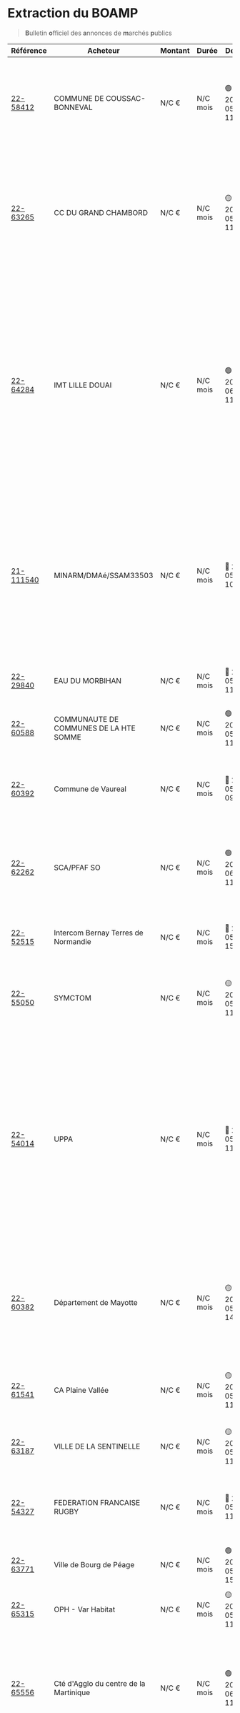# Extraction du BOAMP
> **B**ulletin **o**fficiel des **a**nnonces de **m**archés **p**ublics

| Référence | Acheteur | Montant | Durée | Deadline | Résumé | Mot clé|
|---|---|---|---|---|---|---|
| [22-58412](https://www.boamp.fr/avis/detail/22-58412) | COMMUNE DE COUSSAC-BONNEVAL | N/C € | N/C mois | 🟢 2022-05-31 11:00:00 | Étude de programmation pour une opération de réhabilitation et d'aménagement d'un site en vue de l'accueil principal d'un tiers lieu hybride à Coussac-Bonneval | *hybride*|
| [22-63265](https://www.boamp.fr/avis/detail/22-63265) | CC DU GRAND CHAMBORD | N/C € | N/C mois | 🟡 2022-05-24 11:00:00 | Mission d'Assistance à Maitrise d'Ouvrage pour le renouvellement de la gestion déléguée sur le centre aquatique du Grand Chambord et plus largement sur les équipements nautiques du territoire. | *centre de donnees*|
| [22-64284](https://www.boamp.fr/avis/detail/22-64284) | IMT LILLE DOUAI | N/C € | N/C mois | 🟢 2022-06-08 11:00:00 | Le présent marché a pour objet l'achat et la livraison de deux analyseurs intégrant la technologie CAPS (Cavity Attenuated Phase Shift) pour la mesure du NO2 présent dans l'air à l'état de traces.Ces équipements sont destinés à une utilisation en recherche pour répondre au besoin du Centre d'Enseignement, Recherche et Innovation en Energie et Environnement d'IMT Nord Europe (CERI EE). | *centre de donnees*|
| [21-111540](https://www.boamp.fr/avis/detail/21-111540) | MINARM/DMAé/SSAM33503 | N/C € | N/C mois | 🔴 2022-05-16 10:00:00 | Maintien en Condition Opérationnelle (MCO) des équipements spéciaux d'infrastructure (courants forts, courants faibles, incendie, climatisation et portes) du module durci du Système de Dernier Recours (SYDEREC) de la base aérienne 118 de Mont de Marsan | *infrastructures systemes*|
| [22-29840](https://www.boamp.fr/avis/detail/22-29840) | EAU DU MORBIHAN | N/C € | N/C mois | 🔴 2022-05-16 11:00:00 | Plan de Reprise d'Activité - Hébergement de données répliquées | *serveur*|
| [22-60588](https://www.boamp.fr/avis/detail/22-60588) | COMMUNAUTE DE COMMUNES DE LA HTE SOMME | N/C € | N/C mois | 🟢 2022-05-31 11:00:00 | Remplacement sur serveur informatique et prestations de service | *serveur*|
| [22-60392](https://www.boamp.fr/avis/detail/22-60392) | Commune de Vaureal | N/C € | N/C mois | 🔴 2022-05-13 09:00:00 | Fourniture et installation d'un équipement de projection numérique et 3D pour le cinéma municipal 'L'Antarès' | *serveur*|
| [22-62262](https://www.boamp.fr/avis/detail/22-62262) | SCA/PFAF SO | N/C € | N/C mois | 🟢 2022-06-07 11:00:00 | Réalisation de documentation technique au profit du Centre de Documentation Technique de l'Armée de l'Air (CDTAA) de Romorantin (41) | *microsoft*|
| [22-52515](https://www.boamp.fr/avis/detail/22-52515) | Intercom Bernay Terres de Normandie | N/C € | N/C mois | 🔴 2022-05-13 15:00:00 | Fourniture d'un logiciel de gestion administrative et financière du service déchets ménagers | *logiciels*|
| [22-55050](https://www.boamp.fr/avis/detail/22-55050) | SYMCTOM | N/C € | N/C mois | 🟡 2022-05-19 11:00:00 | Fourniture d'un logiciel de gestion des contenants de collecte des déchets ménagers et de la redevance incitative | *logiciels*|
| [22-54014](https://www.boamp.fr/avis/detail/22-54014) | UPPA | N/C € | N/C mois | 🔴 2022-05-13 11:00:00 | Le présent marché a pour objet de fournir à l'Université de Pau et des pays de l'Adour (UPPA) un programme informatique (logiciel s'exécutant sur un système d'exploitation Linux) de génération procédurale de géométries urbaines pour l'étude thermique de villes réelles et idéalisées, ainsi qu'une formation indispensable à la mise en service de ce logiciel. | *logiciels*|
| [22-60382](https://www.boamp.fr/avis/detail/22-60382) | Département de Mayotte | N/C € | N/C mois | 🟡 2022-05-24 14:00:00 | Formation en comptabilité des collectivités territoriales, en analyse financière prospective et rétrospective des Départements et la mise à disposition de logiciels d'analyse financière | *logiciels*|
| [22-61541](https://www.boamp.fr/avis/detail/22-61541) | CA Plaine Vallée | N/C € | N/C mois | 🟡 2022-05-20 11:00:00 | Solution logicielle de préparation et de validation des actes administratifs de la Communauté d'Agglomération | *logiciels*|
| [22-63187](https://www.boamp.fr/avis/detail/22-63187) | VILLE DE LA SENTINELLE | N/C € | N/C mois | 🟡 2022-05-24 11:00:00 | Fourniture de photocopieurs multifonctions en location avec maintenance | *logiciels*|
| [22-54327](https://www.boamp.fr/avis/detail/22-54327) | FEDERATION FRANCAISE RUGBY | N/C € | N/C mois | 🔴 2022-05-13 11:00:00 | Solution de digital asset management pour la médiathèque de la FFR pour la période du 01/07/2022 au 30/06/2026. | *logiciels*|
| [22-63771](https://www.boamp.fr/avis/detail/22-63771) | Ville de Bourg de Péage | N/C € | N/C mois | 🟢 2022-05-30 15:00:00 | Maintenance des bâtiments communaux | *logiciels*|
| [22-65315](https://www.boamp.fr/avis/detail/22-65315) | OPH - Var Habitat | N/C € | N/C mois | 🟡 2022-05-23 11:00:00 | Logiciel de prise de contrôle à distance (PC, mobiles Android et Ios) | *logiciels*|
| [22-65556](https://www.boamp.fr/avis/detail/22-65556) | Cté d'Agglo du centre de la Martinique | N/C € | N/C mois | 🟢 2022-06-08 11:00:00 | Le contrat porte sur les prestations suivantes : Fourniture, mise en oeuvre et maintenance d'une solution de firewall Nouvelle Génération redondée pour les services de la CACEM | *firewall*|
| [22-59575](https://www.boamp.fr/avis/detail/22-59575) | COMMUNE DE TERGNIER | N/C € | N/C mois | 🟢 2022-06-03 11:00:00 | Acquisition de matériel informatique pour la Ville de TergnierAjout d'ordinateurs de bureau, de portables et de système d'impression utilisés par l'ensemble des services de la commune et des établissements scolaires.Concerne également l'achat de fournitures réseaux et de matériel de vidéo-projection.-. | *wifi*|
| [22-54946](https://www.boamp.fr/avis/detail/22-54946) | SYMCTOM | N/C € | N/C mois | 🟡 2022-05-19 11:00:00 | Fourniture et installation sur les bennes de collecte d'un système électronique d'identification pour la mise en place de la redevance incitative | *informatique*|
| [22-60995](https://www.boamp.fr/avis/detail/22-60995) | Département des Pyrénées-Atlantiques | N/C € | N/C mois | 🟡 2022-05-23 15:00:00 | Mise en conformité partielle des réseaux courants faibles du collège Henri IV à Nay | *informatique*|
| [22-62006](https://www.boamp.fr/avis/detail/22-62006) | Ville de Gisors | N/C € | N/C mois | 🔴 2022-05-17 07:00:00 | Achat de matériels et licences informatiques | *informatique*|
| [22-64433](https://www.boamp.fr/avis/detail/22-64433) | Commune de Sallaumines | N/C € | N/C mois | 🟢 2022-06-03 15:30:00 | Matériels vidéos et informatiques à destination des écoles sallauminoises | *informatique*|
| [22-65269](https://www.boamp.fr/avis/detail/22-65269) | Ville de Billy-Berclau | N/C € | N/C mois | 🟢 2022-05-31 11:00:00 | Fourniture de matériel informatique avec maintenance et assistance | *informatique*|


_Dernière mise à jour : Monday 09/05/2022 03:00:24_